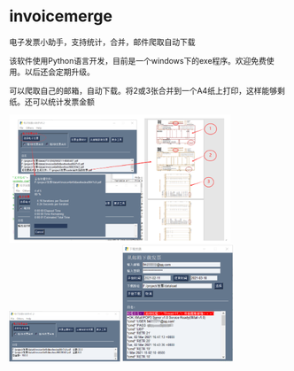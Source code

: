 # invoicemerge
电子发票小助手，支持统计，合并，邮件爬取自动下载

该软件使用Python语言开发，目前是一个windows下的exe程序。欢迎免费使用。以后还会定期升级。

可以爬取自己的邮箱，自动下载。将2或3张合并到一个A4纸上打印，这样能够剩纸。还可以统计发票金额

<img src="https://github.com/aianaconda/invoicemerge/blob/main/1111.png" width="400" />
<img src="https://github.com/aianaconda/invoicemerge/blob/main/2222.png" width="200" />
<img src="https://github.com/aianaconda/invoicemerge/blob/main/3333.png" width="200" />



